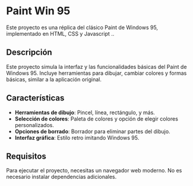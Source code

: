 # Paint Win 95

Este proyecto es una réplica del clásico Paint de Windows 95, implementado en HTML, CSS y Javascript ..

## Descripción

Este proyecto simula la interfaz y las funcionalidades básicas del Paint de Windows 95. Incluye herramientas para dibujar, cambiar colores y formas básicas, similar a la aplicación original.

## Características

- **Herramientas de dibujo**: Pincel, línea, rectángulo, y más.
- **Selección de colores**: Paleta de colores y opción de elegir colores personalizados.
- **Opciones de borrado**: Borrador para eliminar partes del dibujo.
- **Interfaz gráfica**: Estilo retro imitando Windows 95.

## Requisitos

Para ejecutar el proyecto, necesitas un navegador web moderno. No es necesario instalar dependencias adicionales.
